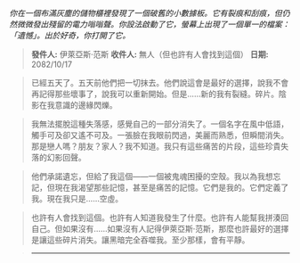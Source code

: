 _你在一個布滿灰塵的儲物櫃裡發現了一個破舊的小數據板。它有裂痕和刮痕，但仍然微微發出殘留的電力嗡嗡聲。你設法啟動了它，螢幕上出現了一個單一的檔案：「遺憾」。出於好奇，你打開了它。_

> **發件人:** 伊萊亞斯·范斯
> **收件人:** 無人（但也許有人會找到這個）
> **日期:** 2082/10/17

> 已經五天了。五天前他們把一切抹去。他們說這會是最好的選擇，說我不會再記得那些壞事了，說我可以重新開始。但是……新的我有裂縫。碎片。陰影在我意識的邊緣閃爍。

> 我無法擺脫這種失落感，感覺自己的一部分消失了。一個名字在風中低語，觸手可及卻又遙不可及。一張臉在我眼前閃過，美麗而熟悉，但瞬間消失。那是戀人嗎？朋友？家人？我不知道。我只有這些痛苦的片段，這些珍貴失落的幻影回聲。

> 他們承諾遺忘，但給了我這個——一個被鬼魂困擾的空殼。我以為我想忘記，但現在我渴望那些記憶，甚至是痛苦的記憶。它們是我的。它們定義了我。現在我只是……空虛。

> 也許有人會找到這個。也許有人知道我發生了什麼。也許有人能幫我拼湊回自己。但如果沒有……如果沒有人記得伊萊亞斯·范斯，那麼也許最好的選擇是讓這些碎片消失。讓黑暗完全吞噬我。至少那樣，會有平靜。

> ---
